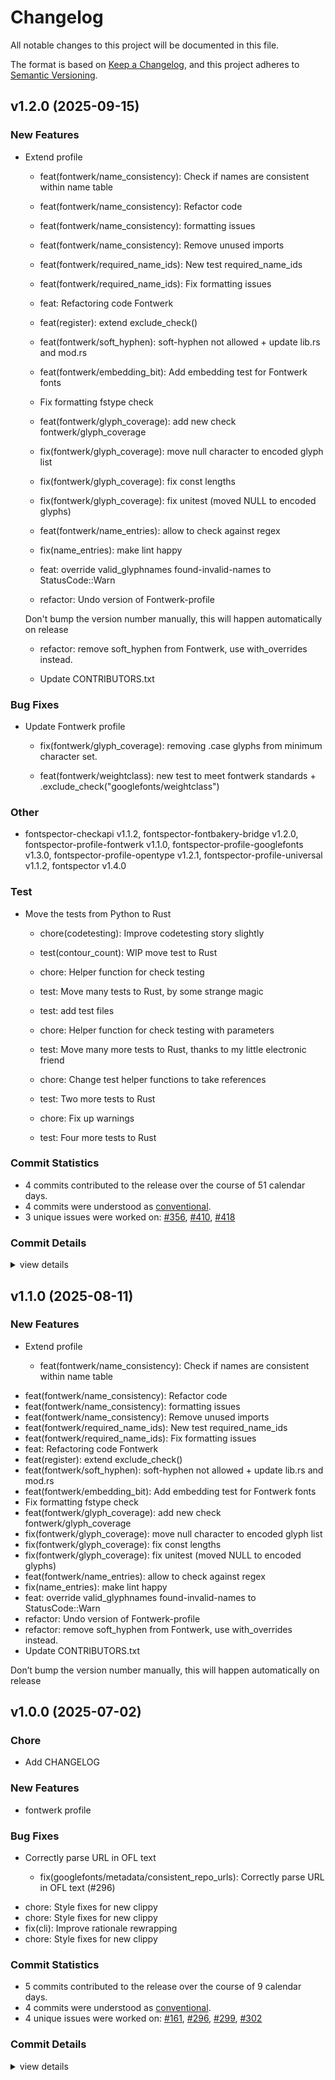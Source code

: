 # Changelog

All notable changes to this project will be documented in this file.

The format is based on [Keep a Changelog](https://keepachangelog.com/en/1.0.0/),
and this project adheres to [Semantic Versioning](https://semver.org/spec/v2.0.0.html).

## v1.2.0 (2025-09-15)

### New Features

 - <csr-id-6f7ee1248bf877b8a563cbbee7e8cc54d68b85a9/> Extend profile
   * feat(fontwerk/name_consistency): Check if names are consistent within name table
   
   * feat(fontwerk/name_consistency): Refactor code
   
   * feat(fontwerk/name_consistency): formatting issues
   
   * feat(fontwerk/name_consistency): Remove unused imports
   
   * feat(fontwerk/required_name_ids): New test required_name_ids
   
   * feat(fontwerk/required_name_ids): Fix formatting issues
   
   * feat: Refactoring code Fontwerk
   
   * feat(register): extend exclude_check()
   
   * feat(fontwerk/soft_hyphen): soft-hyphen not allowed + update lib.rs and mod.rs
   
   * feat(fontwerk/embedding_bit): Add embedding test for Fontwerk fonts
   
   * Fix formatting fstype check
   
   * feat(fontwerk/glyph_coverage): add new check fontwerk/glyph_coverage
   
   * fix(fontwerk/glyph_coverage): move null character to encoded glyph list
   
   * fix(fontwerk/glyph_coverage): fix const lengths
   
   * fix(fontwerk/glyph_coverage): fix unitest (moved NULL to encoded glyphs)
   
   * feat(fontwerk/name_entries): allow to check against regex
   
   * fix(name_entries): make lint happy
   
   * feat: override valid_glyphnames found-invalid-names to StatusCode::Warn
   
   * refactor: Undo version of Fontwerk-profile
   
   Don't bump the version number manually, this will happen automatically on release
   
   * refactor: remove soft_hyphen from Fontwerk, use with_overrides instead.
   
   * Update CONTRIBUTORS.txt

### Bug Fixes

 - <csr-id-b635bd4c1b503c03db57ea4d07c7555c1aa5c731/> Update Fontwerk profile
   * fix(fontwerk/glyph_coverage): removing .case glyphs from minimum character set.
   
   * feat(fontwerk/weightclass): new test to meet fontwerk standards + .exclude_check("googlefonts/weightclass")

### Other

 - <csr-id-90205a8089d1394f957cdf13cdcc461b73824425/> fontspector-checkapi v1.1.2, fontspector-fontbakery-bridge v1.2.0, fontspector-profile-fontwerk v1.1.0, fontspector-profile-googlefonts v1.3.0, fontspector-profile-opentype v1.2.1, fontspector-profile-universal v1.1.2, fontspector v1.4.0

### Test

 - <csr-id-abd4d4cf426666d0dac52706a763fb01d0e85d2c/> Move the tests from Python to Rust
   * chore(codetesting): Improve codetesting story slightly
   
   * test(contour_count): WIP move test to Rust
   
   * chore: Helper function for check testing
   
   * test: Move many tests to Rust, by some strange magic
   
   * test: add test files
   
   * chore: Helper function for check testing with parameters
   
   * test: Move many more tests to Rust, thanks to my little electronic friend
   
   * chore: Change test helper functions to take references
   
   * test: Two more tests to Rust
   
   * chore: Fix up warnings
   
   * test: Four more tests to Rust

### Commit Statistics

<csr-read-only-do-not-edit/>

 - 4 commits contributed to the release over the course of 51 calendar days.
 - 4 commits were understood as [conventional](https://www.conventionalcommits.org).
 - 3 unique issues were worked on: [#356](https://github.com/fonttools/fontspector/issues/356), [#410](https://github.com/fonttools/fontspector/issues/410), [#418](https://github.com/fonttools/fontspector/issues/418)

### Commit Details

<csr-read-only-do-not-edit/>

<details><summary>view details</summary>

 * **[#356](https://github.com/fonttools/fontspector/issues/356)**
    - Extend profile ([`6f7ee12`](https://github.com/fonttools/fontspector/commit/6f7ee1248bf877b8a563cbbee7e8cc54d68b85a9))
 * **[#410](https://github.com/fonttools/fontspector/issues/410)**
    - Update Fontwerk profile ([`b635bd4`](https://github.com/fonttools/fontspector/commit/b635bd4c1b503c03db57ea4d07c7555c1aa5c731))
 * **[#418](https://github.com/fonttools/fontspector/issues/418)**
    - Move the tests from Python to Rust ([`abd4d4c`](https://github.com/fonttools/fontspector/commit/abd4d4cf426666d0dac52706a763fb01d0e85d2c))
 * **Uncategorized**
    - Fontspector-checkapi v1.1.2, fontspector-fontbakery-bridge v1.2.0, fontspector-profile-fontwerk v1.1.0, fontspector-profile-googlefonts v1.3.0, fontspector-profile-opentype v1.2.1, fontspector-profile-universal v1.1.2, fontspector v1.4.0 ([`90205a8`](https://github.com/fonttools/fontspector/commit/90205a8089d1394f957cdf13cdcc461b73824425))
</details>

## v1.1.0 (2025-08-11)

### New Features

 - <csr-id-6f7ee1248bf877b8a563cbbee7e8cc54d68b85a9/> Extend profile
   * feat(fontwerk/name_consistency): Check if names are consistent within name table
* feat(fontwerk/name_consistency): Refactor code
* feat(fontwerk/name_consistency): formatting issues
* feat(fontwerk/name_consistency): Remove unused imports
* feat(fontwerk/required_name_ids): New test required_name_ids
* feat(fontwerk/required_name_ids): Fix formatting issues
* feat: Refactoring code Fontwerk
* feat(register): extend exclude_check()
* feat(fontwerk/soft_hyphen): soft-hyphen not allowed + update lib.rs and mod.rs
* feat(fontwerk/embedding_bit): Add embedding test for Fontwerk fonts
* Fix formatting fstype check
* feat(fontwerk/glyph_coverage): add new check fontwerk/glyph_coverage
* fix(fontwerk/glyph_coverage): move null character to encoded glyph list
* fix(fontwerk/glyph_coverage): fix const lengths
* fix(fontwerk/glyph_coverage): fix unitest (moved NULL to encoded glyphs)
* feat(fontwerk/name_entries): allow to check against regex
* fix(name_entries): make lint happy
* feat: override valid_glyphnames found-invalid-names to StatusCode::Warn
* refactor: Undo version of Fontwerk-profile
* refactor: remove soft_hyphen from Fontwerk, use with_overrides instead.
* Update CONTRIBUTORS.txt

<csr-unknown>
Don’t bump the version number manually, this will happen automatically on release<csr-unknown/>

## v1.0.0 (2025-07-02)

<csr-id-367ab6a38fcae4d5053531becf969c697af1de66/>

### Chore

 - <csr-id-367ab6a38fcae4d5053531becf969c697af1de66/> Add CHANGELOG

### New Features

 - <csr-id-06e1ff0b9234917d3040559465b70c4b3c44e61e/> fontwerk profile

### Bug Fixes

<csr-id-46e90e51624979590af83272f96cbcfc521b7d0a/>

 - <csr-id-3a8cd3f220746bb67b33863ee3ec1125d1ad0f3b/> Correctly parse URL in OFL text
   * fix(googlefonts/metadata/consistent_repo_urls): Correctly parse URL in OFL text (#296)
* chore: Style fixes for new clippy
* chore: Style fixes for new clippy
* fix(cli): Improve rationale rewrapping
* chore: Style fixes for new clippy

### Commit Statistics

<csr-read-only-do-not-edit/>

 - 5 commits contributed to the release over the course of 9 calendar days.
 - 4 commits were understood as [conventional](https://www.conventionalcommits.org).
 - 4 unique issues were worked on: [#161](https://github.com/fonttools/fontspector/issues/161), [#296](https://github.com/fonttools/fontspector/issues/296), [#299](https://github.com/fonttools/fontspector/issues/299), [#302](https://github.com/fonttools/fontspector/issues/302)

### Commit Details

<csr-read-only-do-not-edit/>

<details><summary>view details</summary>

 * **[#161](https://github.com/fonttools/fontspector/issues/161)**
    - Fontwerk profile ([`06e1ff0`](https://github.com/fonttools/fontspector/commit/06e1ff0b9234917d3040559465b70c4b3c44e61e))
 * **[#296](https://github.com/fonttools/fontspector/issues/296)**
    - Correctly parse URL in OFL text ([`3a8cd3f`](https://github.com/fonttools/fontspector/commit/3a8cd3f220746bb67b33863ee3ec1125d1ad0f3b))
 * **[#299](https://github.com/fonttools/fontspector/issues/299)**
    - Improve rationale rewrapping ([`46e90e5`](https://github.com/fonttools/fontspector/commit/46e90e51624979590af83272f96cbcfc521b7d0a))
 * **[#302](https://github.com/fonttools/fontspector/issues/302)**
    - Correctly parse URL in OFL text ([`3a8cd3f`](https://github.com/fonttools/fontspector/commit/3a8cd3f220746bb67b33863ee3ec1125d1ad0f3b))
 * **Uncategorized**
    - Release fontspector-profile-fontwerk v1.0.0, fontspector v1.2.0 ([`0efca53`](https://github.com/fonttools/fontspector/commit/0efca539ecee573a378018c93f9ae71b561715de))
    - Add CHANGELOG ([`367ab6a`](https://github.com/fonttools/fontspector/commit/367ab6a38fcae4d5053531becf969c697af1de66))
</details>

